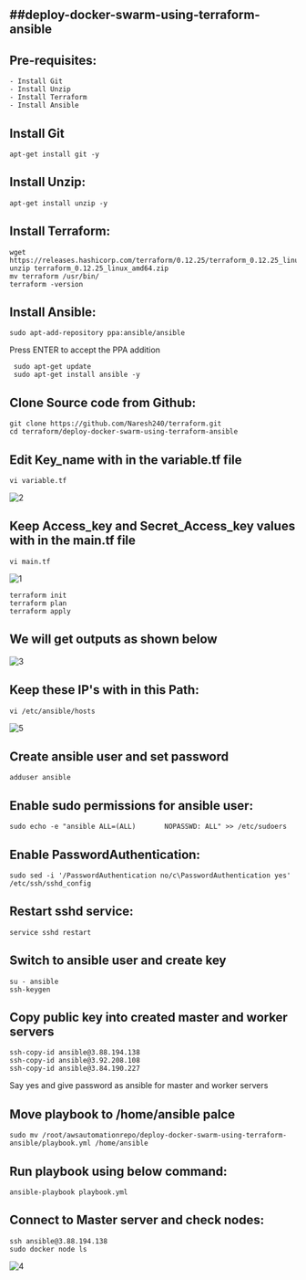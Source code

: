 ##deploy-docker-swarm-using-terraform-ansible
---

Pre-requisites:
----
    - Install Git
    - Install Unzip
    - Install Terraform
    - Install Ansible
    
Install Git
----
    apt-get install git -y
    
Install Unzip:
----
    apt-get install unzip -y

Install Terraform:
----
    wget https://releases.hashicorp.com/terraform/0.12.25/terraform_0.12.25_linux_amd64.zip
    unzip terraform_0.12.25_linux_amd64.zip
    mv terraform /usr/bin/
    terraform -version
    
Install Ansible:
----
    sudo apt-add-repository ppa:ansible/ansible
Press ENTER to accept the PPA addition  
     
     sudo apt-get update
     sudo apt-get install ansible -y

Clone Source code from Github:
------
    git clone https://github.com/Naresh240/terraform.git
    cd terraform/deploy-docker-swarm-using-terraform-ansible
    
Edit Key_name with in the variable.tf file
----
    vi variable.tf
![2](https://user-images.githubusercontent.com/63221837/82235801-d8166080-9950-11ea-965d-2db0e552c267.png)

Keep Access_key and Secret_Access_key values with in the main.tf file
-----
    vi main.tf
![1](https://user-images.githubusercontent.com/63221837/82235636-97b6e280-9950-11ea-951c-af865556b204.png)

    terraform init
    terraform plan
    terraform apply
    
We will get outputs as shown below
-------
![3](https://user-images.githubusercontent.com/63221837/82235924-fda36a00-9950-11ea-8838-1764f3a806af.png)

Keep these IP's with in this Path: 
----
    vi /etc/ansible/hosts
![5](https://user-images.githubusercontent.com/63221837/82237118-ccc43480-9952-11ea-9104-2a90ec7d1815.png)

Create ansible user and set password
------
    adduser ansible
    
Enable sudo permissions for ansible user:
-----
    sudo echo -e "ansible ALL=(ALL)       NOPASSWD: ALL" >> /etc/sudoers
    
Enable PasswordAuthentication:
------
    sudo sed -i '/PasswordAuthentication no/c\PasswordAuthentication yes' /etc/ssh/sshd_config
    
Restart sshd service:
----
    service sshd restart
    
Switch to ansible user and create key
-------
    su - ansible
    ssh-keygen
    
Copy public key into created master and worker servers
------------
    ssh-copy-id ansible@3.88.194.138
    ssh-copy-id ansible@3.92.208.108
    ssh-copy-id ansible@3.84.190.227
Say yes and give password as ansible for master and worker servers

Move playbook to /home/ansible palce
--------
    sudo mv /root/awsautomationrepo/deploy-docker-swarm-using-terraform-ansible/playbook.yml /home/ansible
    
Run playbook using below command:
------
    ansible-playbook playbook.yml
    
Connect to Master server and check nodes:
------
    ssh ansible@3.88.194.138
    sudo docker node ls
![4](https://user-images.githubusercontent.com/63221837/82236982-92f32e00-9952-11ea-959b-8f34bbdb4925.png)
